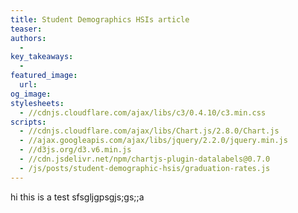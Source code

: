 ```yaml
---
title: Student Demographics HSIs article
teaser: 
authors:
  - 
key_takeaways:
  - 
featured_image:
  url: 
og_image: 
stylesheets:
  - //cdnjs.cloudflare.com/ajax/libs/c3/0.4.10/c3.min.css
scripts:
  - //cdnjs.cloudflare.com/ajax/libs/Chart.js/2.8.0/Chart.js
  - //ajax.googleapis.com/ajax/libs/jquery/2.2.0/jquery.min.js
  - //d3js.org/d3.v6.min.js
  - //cdn.jsdelivr.net/npm/chartjs-plugin-datalabels@0.7.0
  - /js/posts/student-demographic-hsis/graduation-rates.js
---
```

hi this is a test sfsgljgpsgjs;gs;;a

<div id="line-chart-wrapper">
  <canvas id="grad-rate-line"></canvas>
</div>

